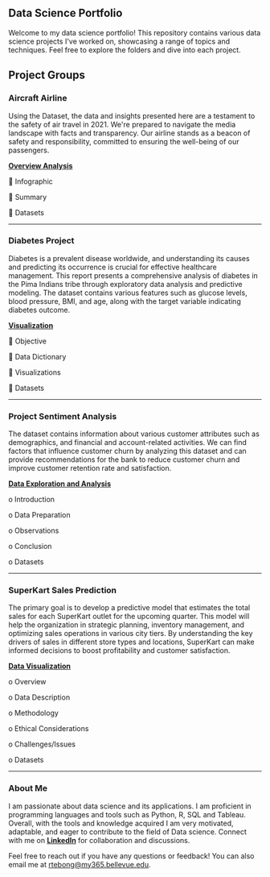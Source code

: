 ##  Data Science Portfolio 

Welcome to my data science portfolio! This repository contains various data science projects I've worked on, showcasing a range of topics and techniques. Feel free to explore the folders and dive into each project.
## Project Groups 

### Aircraft Airline 
Using the Dataset, the data and insights presented here are a testament to the safety of air travel in 2021. We're prepared to navigate the media landscape with facts and transparency. Our airline stands as a beacon of safety and responsibility, committed to ensuring the well-being of our passengers. 

[**Overview Analysis**](https://github.com/tmaxnike/tmaxnike.GitHub.io/blob/main/Airline%20Project/README.md)

	Infographic 

	Summary

	Datasets

---------------------------------------------------------------------------------------------------------------------------------------------------------------------------------- 
### Diabetes Project
Diabetes is a prevalent disease worldwide, and understanding its causes and predicting its occurrence is crucial for effective healthcare management. This report presents a comprehensive analysis of diabetes in the Pima Indians tribe through exploratory data analysis and predictive modeling. The dataset contains various features such as glucose levels, blood pressure, BMI, and age, along with the target variable indicating diabetes outcome. 

[**Visualization**](https://github.com/tmaxnike/tmaxnike.GitHub.io/blob/main/Diabetes%20Dataset/README.md)

   	Objective 

   	Data Dictionary

   	Visualizations

   	Datasets

---------------------------------------------------------------------------------------------------------------------------------------------------------------------------------

### Project Sentiment Analysis
The dataset contains information about various customer attributes such as demographics, and financial and account-related activities. We can find factors that influence customer churn by analyzing this dataset and can provide recommendations for the bank to reduce customer churn and improve customer retention rate and satisfaction.

[**Data Exploration and Analysis**](https://github.com/tmaxnike/tmaxnike.GitHub.io/edit/main/Project_Sentiment_Analysis/README.md)

o	Introduction 

o	Data Preparation

o	Observations

o	Conclusion 

o	Datasets

---------------------------------------------------------------------------------------------------------------------------------------------------------------------------------

### SuperKart Sales Prediction
The primary goal is to develop a predictive model that estimates the total sales for each SuperKart outlet for the upcoming quarter. This model will help the organization in strategic planning, inventory management, and optimizing sales operations in various city tiers. By understanding the key drivers of sales in different store types and locations, SuperKart can make informed decisions to boost profitability and customer satisfaction.

[**Data Visualization**](https://github.com/tmaxnike/tmaxnike.GitHub.io/edit/main/Project_SuperKart/README.md)

o	Overview

o	Data Description 

o	Methodology 

o	Ethical Considerations 

o	Challenges/Issues

o	Datasets

---------------------------------------------------------------------------------------------------------------------------------------------------------------------------------
### About Me
I am passionate about data science and its applications. I am proficient in programming languages and tools such as Python, R, SQL and Tableau. Overall, with the tools and knowledge acquired I am very motivated, adaptable, and eager to contribute to the field of Data science. Connect with me on [**LinkedIn**](https://www.linkedin.com/in/tebong-roland-8456644a/) for collaboration and discussions.

Feel free to reach out if you have any questions or feedback! You can also email me at rtebong@my365.bellevue.edu.






